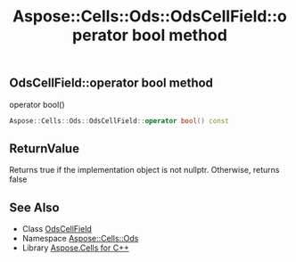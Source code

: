 ﻿---
title: Aspose::Cells::Ods::OdsCellField::operator bool method
linktitle: operator bool
second_title: Aspose.Cells for C++ API Reference
description: 'Aspose::Cells::Ods::OdsCellField::operator bool method. operator bool() in C++.'
type: docs
weight: 400
url: /cpp/aspose.cells.ods/odscellfield/operator_bool/
---
## OdsCellField::operator bool method


operator bool()

```cpp
Aspose::Cells::Ods::OdsCellField::operator bool() const
```


## ReturnValue

Returns true if the implementation object is not nullptr. Otherwise, returns false

## See Also

* Class [OdsCellField](../)
* Namespace [Aspose::Cells::Ods](../../)
* Library [Aspose.Cells for C++](../../../)
